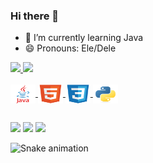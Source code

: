 ### Hi there 👋

- 🌱 I’m currently learning Java
- 😄 Pronouns: Ele/Dele

<div>
  <a href="https://github.com/Macenakelvin">
  <img height="180em" src="https://github-readme-stats.vercel.app/api?username=MacenaKelvin&show_icons=true&theme=onedark_all_commits=true&count_private=true"/>
  <img height="180em" src="https://github-readme-stats.vercel.app/api/top-langs/?username=MacenaKelvin&layout=compact&langs_count=7&theme=onedark"/>
</div>
<div style="display: inline_block"><br>
  <img align="center" alt="Kelvin-Java" height="30" width="40" src="https://github.com/devicons/devicon/blob/master/icons/java/java-original-wordmark.svg">
  <img align="center" alt="Kelvin-HTML" height="30" width="40" src="https://raw.githubusercontent.com/devicons/devicon/master/icons/html5/html5-original.svg">
  <img align="center" alt="Kelvin-CSS" height="30" width="40" src="https://raw.githubusercontent.com/devicons/devicon/master/icons/css3/css3-original.svg">
  <img align="center" alt="Kelvin-Python" height="30" width="40" src="https://raw.githubusercontent.com/devicons/devicon/master/icons/python/python-original.svg">
</div>
  
  ##
  
  <div> 
  <a href="https://instagram.com/macena.kelvin/" target="_blank"><img src="https://img.shields.io/badge/-Instagram-%23E4405F?style=for-the-badge&logo=instagram&logoColor=white" target="_blank"></a>
  <a href = "mailto:kelvinmacena699@gmail.com"><img src="https://img.shields.io/badge/-Gmail-%23333?style=for-the-badge&logo=gmail&logoColor=white" target="_blank"></a>
  <a href="https://www.linkedin.com/in/kelvin-silva-%F0%9F%8F%B3%EF%B8%8F%E2%80%8D%F0%9F%8C%88-59ab441b8/" target="_blank"><img src="https://img.shields.io/badge/-LinkedIn-%230077B5?style=for-the-badge&logo=linkedin&logoColor=white" target="_blank"></a> 
 
  ![Snake animation](https://github.com/MacenaKelvin/MacenaKelvin/blob/main/.github/workflows/cobrinha.yml)
 
</div>

